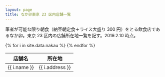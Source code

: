 ```yaml
---
layout: page
title: なか卯東京 23 区内店舗一覧
---
```


筆者が可能な限り朝食（納豆朝定食＋ライス大盛り 300 円）をとる飲食店であるなか卯。東京 23 区内の店舗所在地一覧を記す。2019.2.10 時点。

<table>
  <thead>
    <tr>
      <th>店舗名</th>
      <th>所在地</th>
    </tr>
  </thead>
  <tbody>
{% for i in site.data.nakau %}
    <tr>
      <td>{{ i.name }}</td>
      <td>{{ i.address }}</td>
    </tr>
{% endfor %}
  </tbody>
</table>
